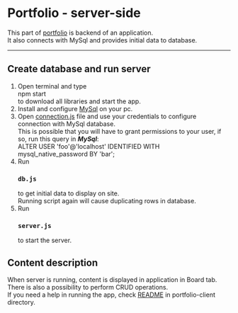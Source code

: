 # Portfolio - server-side

This part of [portfolio](https://github.com/grzpyrkowski/portfolio) is backend of an application. \
It also connects with MySql and provides initial data to database.

---

## Create database and run server

1. Open terminal and type \
npm start \
to download all libraries and start the app.
2. Install and configure [MySql](https://dev.mysql.com/downloads/) on your pc.
3. Open [connection.js](scripts/connection.js) file and use your credentials to configure connection with MySql database. \
    This is possible that you will have to grant permissions to your user, if so, run this query in **_MySql_**: \
    ALTER USER 'foo'@'localhost' IDENTIFIED WITH mysql_native_password BY 'bar';
4. Run 
    ### `db.js`
    to get initial data to display on site. \
    Running script again will cause duplicating rows in database.
5. Run 
    ### `server.js` 
    to start the server.


## Content description

When server is running, content is displayed in application in Board tab. \
There is also a possibility to perform CRUD operations. \
If you need a help in running the app, check [README](../portfolio-client/README.md) in portfolio-client directory.
